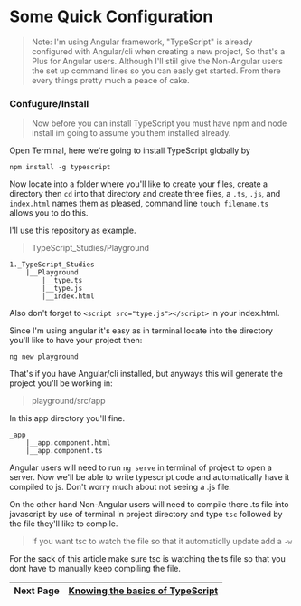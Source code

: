 # Some Quick Configuration

> Note: I'm using Angular framework, "TypeScript" is already configured with Angular/cli when creating a new project, So that's a Plus for Angular users. Although I'll stiil give the Non-Angular users the set up command lines so you can easly get started. From there every things pretty much a peace of cake.

### Confugure/Install

> Now before you can install TypeScript you must have npm and node install im going to assume you them installed already.

Open Terminal, here we're going to install TypeScript globally by

```npm install -g typescript```


Now locate into a folder where you'll like to create your files, create a directory then ```cd``` into that directory and create three files, a ```.ts```, ```.js```, and ```index.html``` names them as pleased, command line ```touch filename.ts``` allows you to do this.

I'll use this repository as example. 

> TypeScript_Studies/Playground

```
1._TypeScript_Studies
    |__Playground
        |__type.ts
        |__type.js
        |__index.html
```

Also don't forget to ```<script src="type.js"></script>``` in your index.html.

Since I'm using angular it's easy as in terminal locate into the directory you'll like to have your project then:

```ng new playground```

That's if you have Angular/cli installed, but anyways this will generate the project you'll be working in:

> playground/src/app

In this app directory you'll fine.

```
_app
    |__app.component.html
    |__app.component.ts
```


Angular users will need to run ```ng serve``` in terminal of project to open a server. Now we'll be able to write typescript code and automatically have it compiled to js. Don't worry much about not seeing a .js file.

On the other hand Non-Angular users will need to compile there .ts file into javascript by use of terminal in project directory and type ```tsc``` followed by the file they'll like to compile.

> If you want tsc to watch the file so that it automaticlly update add a ```-w```

For the sack of this article make sure tsc is watching the ts file so that you dont have to manually keep compiling the file.

| Next Page | <a href="https://github.com/TechhSavvy/TypeScript_Studies/blob/master/1_TypeScript_Notes/1.2_Basics_TypeScript.md">Knowing the basics of TypeScript</a> |
| :---: | :--- |


